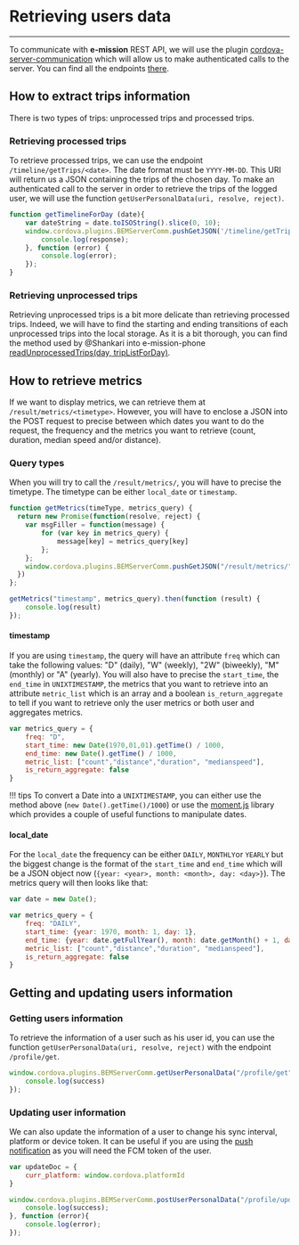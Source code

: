 # Retrieving users data
___

To communicate with **e-mission** REST API, we will use the plugin [cordova-server-communication](https://github.com/e-mission/cordova-server-communication) which will allow us to make authenticated calls to the server. You can find all the endpoints [there](https://github.com/e-mission/e-mission-server/blob/master/emission/net/api/cfc_webapp.py).

## How to extract trips information

There is two types of trips: unprocessed trips and processed trips. 

### Retrieving processed trips

To retrieve processed trips, we can use the endpoint `/timeline/getTrips/<date>`. The date format must be `YYYY-MM-DD`. This URI will return us a JSON containing the trips of the chosen day. To make an authenticated call to the server in order to retrieve the trips of the logged user, we will use the function `getUserPersonalData(uri, resolve, reject)`. 

```js
function getTimelineForDay (date){
    var dateString = date.toISOString().slice(0, 10);
    window.cordova.plugins.BEMServerComm.pushGetJSON('/timeline/getTrips/' + dateString, function (response){
        console.log(response);
    }, function (error) {
        console.log(error);
    });
}
```

### Retrieving unprocessed trips

Retrieving unprocessed trips is a bit more delicate than retrieving processed trips. Indeed, we will have to find the starting and ending transitions of each unprocessed trips into the local storage. As it is a bit thorough, you can find the method used by @Shankari into e-mission-phone [readUnprocessedTrips(day, tripListForDay)](https://github.com/e-mission/e-mission-phone/blob/b1e73b8e59ce3c674ac895dc94d26b3fabf83af0/www/js/diary/services.js#L871).

## How to retrieve metrics

If we want to display metrics, we can retrieve them at `/result/metrics/<timetype>`. However, you will have to enclose a JSON into the POST request to precise between which dates you want to do the request, the frequency and the metrics you want to retrieve (count, duration, median speed and/or distance).

### Query types

When you will try to call the `/result/metrics/`, you will have to precise the timetype. The timetype can be either `local_date` or `timestamp`. 

```js
function getMetrics(timeType, metrics_query) {
  return new Promise(function(resolve, reject) {
    var msgFiller = function(message) {
        for (var key in metrics_query) {
            message[key] = metrics_query[key]
        };
    };
    window.cordova.plugins.BEMServerComm.pushGetJSON("/result/metrics/"+timeType, msgFiller, resolve, reject);
  })
};

getMetrics("timestamp", metrics_query).then(function (result) {
	console.log(result)
});
```
#### timestamp

If you are using `timestamp`, the query will have an attribute `freq` which can take the following values: "D" (daily), "W" (weekly), "2W" (biweekly), "M" (monthly) or "A" (yearly). You will also have to precise the `start_time`, the `end_time` in `UNIXTIMESTAMP`, the metrics that you want to retrieve into an attribute `metric_list` which is an array and a boolean `is_return_aggregate` to tell if you want to retrieve only the user metrics or both user and aggregates metrics. 

```js
var metrics_query = {
    freq: "D",
    start_time: new Date(1970,01,01).getTime() / 1000,
    end_time: new Date().getTime() / 1000,
    metric_list: ["count","distance","duration", "medianspeed"],
    is_return_aggregate: false
}
```

!!! tips
    To convert a Date into a `UNIXTIMESTAMP`, you can either use the method above (`new Date().getTime()/1000`) 
    or use the [moment.js](https://momentjs.com/) library which provides a couple of useful functions
    to manipulate dates.

#### local_date

For the `local_date` the frequency can be either `DAILY`, `MONTHLY`or `YEARLY` but the biggest change is the format of the `start_time` and `end_time` which will be a JSON object now (`{year: <year>, month: <month>, day: <day>}`). The metrics query will then looks like that:

```js
var date = new Date();

var metrics_query = {
    freq: "DAILY",
    start_time: {year: 1970, month: 1, day: 1},
    end_time: {year: date.getFullYear(), month: date.getMonth() + 1, day: date.getDate()}
    metric_list: ["count","distance","duration", "medianspeed"],
    is_return_aggregate: false
}
```

## Getting and updating users information

### Getting users information

To retrieve the information of a user such as his user id, you can use the function `getUserPersonalData(uri, resolve, reject)` with the endpoint `/profile/get`.

```js
window.cordova.plugins.BEMServerComm.getUserPersonalData("/profile/get", function (success) {
    console.log(success)
});
```

### Updating user information

We can also update the information of a user to change his sync interval, platform or device token. It can be useful if you are using the [push notification](../../../../install/deploying_your_own_server_to_production#configuring-push) as you will need the FCM token of the user. 

```js
var updateDoc = {
    curr_platform: window.cordova.platformId
}

window.cordova.plugins.BEMServerComm.postUserPersonalData("/profile/update", "update_doc", updateDoc, function (success){
    console.log(success);
}, function (error){
    console.log(error);
});
```
